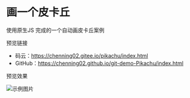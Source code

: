 # 画一个皮卡丘

使用原生JS 完成的一个自动画皮卡丘案例

预览链接

- 码云：https://chenning02.gitee.io/pikachu/index.html
- GitHub：https://chenning02.github.io/git-demo-Pikachu/index.html

预览效果

![示例图片](https://chenning02.github.io/Document/images/git-demo-Pikachu.jpg)



